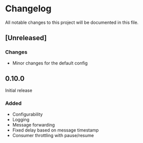 # Changelog

All notable changes to this project will be documented in this file.

## [Unreleased]

### Changes
- Minor changes for the default config

## 0.10.0
Initial release
### Added
- Configurability
- Logging
- Message forwarding
- Fixed delay based on message timestamp
- Consumer throttling with pause/resume
